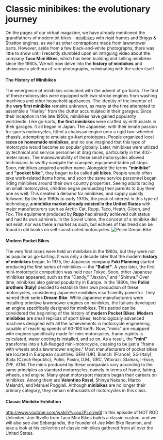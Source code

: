 # Classic minibikes: the evolutionary journey

On the pages of our virtual magazine, we have already mentioned the grandfathers of modern pit bikes - [minibikes](http://mypitbike.ru/blog/pits/7.html) with rigid frames and Briggs &amp; Stratton engines, as well as other contraptions made from lawnmower parts. However, aside from a few black-and-white photographs, there was little to show until I recently stumbled upon an intriguing video about the company **Taco Mini Bikes**, which has been building and selling minibikes since the 1960s. We will now delve into the **history of minibikes** and showcase a plethora of rare photographs, culminating with the video itself.

#### The History of Minibikes

The emergence of minibikes coincided with the advent of go-karts. The first of these motorcycles were equipped with two-stroke engines from washing machines and other household appliances. The identity of the inventor of the **very first minibike** remains unknown, as many at the time attempted to assemble a "Harley" from the clutter accumulated in their garages. Since their inception in the late 1950s, minibikes have gained popularity worldwide. Like go-karts, **the first minibikes** were crafted by enthusiasts in their garages. It all began in Japan. The Japanese, with their innate passion for sports motorcycles, fitted a chainsaw engine onto a rigid two-wheeled chassis, attempting to emulate go-kart prototypes. People organized local **races on homemade minibikes**, and no one imagined that this type of motorcycle would become so popular globally. Later, minibikes were utilized by technical and service personnel at drag races, particularly in the 402-meter races. The maneuverability of these small motorcycles allowed technicians to swiftly navigate the cramped, equipment-laden pit stops. Soon, minibikes acquired another name. Alongside the terms **"minibike"** and **"pocket bike"**, they began to be called **pit bikes**. People would often take work-related items home, and soon the same service personnel began riding minibikes around their own country properties. Seeing adults racing on small motorcycles, children began persuading their parents to buy them one as well. This created a demand for minibikes, and supply quickly followed. By the late 1960s to early 1970s, the peak of interest in this type of technology, **a minibike market already existed in the United States** with major manufacturers such as Arctic-Cat, Rupp, Taco, Heath, Gilson, and Fox. The equipment produced by **Rupp** had already achieved cult status and had its own admirers. In the Soviet Union, the concept of a minibike did not exist, nor was there a market as such, but echoes of this trend can be found in old books on self-constructed motorcycles. ![Polini Dream Bike](http://mypitbike.ru/uploads/images/00/00/04/2013/12/05/fd0d77.jpg "Polini Dream Bike")

#### Modern Pocket Bikes

The very first races were held on minibikes in the 1960s, but they were not as popular as go-karting. It was only a decade later that the modern **history of minibikes** began. In 1975, the Japanese company **Fuki Planning** started producing the first series of minibikes — the **"Bullet"**. A year later, the first mini-motorcycle competition was held near Tokyo. Soon, other Japanese minibikes appeared, such as the "Dandy," "Jaxson," and "Shinwa." Over time, minibikes also gained popularity in Europe. In the 1980s, the **Polini brothers (Italy)** decided to establish their own production of these motorcycles, considering Japanese minibikes insufficiently powerful. They named their series **Dream Bike**. While Japanese manufacturers were installing primitive lawnmower engines on minibikes, the Italians developed an engine specifically designed for minibikes. This period can be considered the beginning of the history of **modern Pocket Bikes**. **Modern minibikes** are small replicas of sport bikes, technologically advanced machines designed with all the achievements in motorcycle engineering, capable of reaching speeds of 60-100 km/h. Now, "minis" are equipped with engines specifically made for mini motorcycles, frame rigidity is calculated, water cooling is installed, and so on. As a result, the **"mini"** transforms into a full-fledged mini-motorcycle, ceasing to be just a "frame with wheels and a lawnmower engine." Most manufacturers of pocket bikes are located in European countries: GEM (UK), Bianchi (France), SG (Italy), Blata (Czech Republic), Polini, Pasini, D.M., GRC, Vittorazi, Stamas, I-Esse, ZPF, ATM. The minis produced by these companies vary according to the same principles as standard motorcycles, namely in terms of frame, fairing, wheels, and engine. Many great motorsport masters began their careers on minibikes. Among them are **Valentino Rossi**, Shinya Nakano, Marco Melandri, and Manuel Poggiali. Although **minibikes** are no longer their primary category, they remain enthusiasts of motorcycles in this class.

#### Classic Minibike Exhibition

http://www.youtube.com/watch?v=ou2PLolvw0I In this episode of HOT ROD Unlimited: Joe Rivello from Taco Mini Bikes builds a classic custom, and we will also see Joe Sebergandio, the founder of Joe Mini Bike Reunion, and take a look at his collection of classic minibikes gathered from all over the United States.